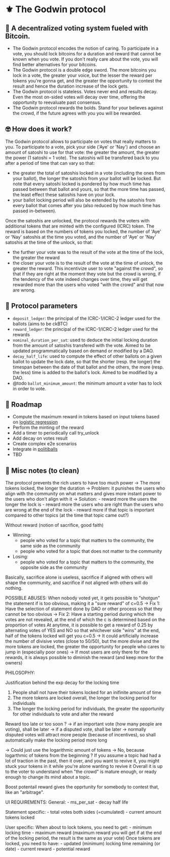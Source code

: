 # ⚜️ The Godwin protocol

## 💪 A decentralized voting system fueled with Bitcoin.

- The Godwin protocol encodes the notion of caring. To participate in a vote, you should lock bitcoins for a duration and reward that cannot be known when you vote. If you don't really care about the vote, you will find better alternatives for your bitcoins.
- The Godwin protocol is a double edge sword. The more bitcoins you lock in a vote, the greater your voice, but the lesser the reward per tokens you're gonna get, and the greater the opportunity to contest the result and hence the duration increase of the lock gets.
- The Godwin protocol is stateless. Votes never end and results decay. Even the most on-sided votes will decay over time, offering the opportunity to reevaluate past consensus.
- The Godwin protocol rewards the bolds. Stand for your believes against the crowd, if the future agrees with you you will be rewarded.

## 🤓 How does it work?

The Godwin protocol allows to participate on votes that really matters to you. To participate to a vote, pick your side ('Aye' or 'Nay') and choose an amount of satoshi to use for that vote: the greater the amount, the greater the power (1 satoshi = 1 vote). The satoshis will be transfered back to you after a period of time that can vary so that:
 - the greater the total of satoshis locked in a vote (including the ones from your ballot), the longer the satoshis from your ballot will be locked. But note that every satoshi locked is pondered by how much time has passed between that ballot and yours, so that the more time has passed, the least effect these satoshis have on your lock.
 - your ballot locking period will also be extended by the satoshis from every ballot that comes after you (also reduced by how much time has passed in-between).

 Once the satoshis are unlocked, the protocol rewards the voters with additional tokens that are minted with the configured (ICRC) token. The reward is based on the numbers of tokens you locked, the number of 'Aye' or 'Nay' satoshis at the time you voted, and the number of 'Aye' or 'Nay' satoshis at the time of the unlock, so that:
 - the further your vote was to the result of the vote at the time of the lock, the greater the reward
 - the closer your vote is to the result of the vote at the time of unlock, the greater the reward.
This incentivize user to vote "against the crowd", so that if they are right at the moment they vote but the crowd is wrong, if the tendency of the vote indeed changes over time, they will get rewarded more than the users who voted "with the crowd" and that now are wrong.

## 📖 Protocol parameters

- `deposit_ledger`: the principal of the ICRC-1/ICRC-2 ledger used for the ballots (aims to be ckBTC)
- `reward_ledger`: the principal of the ICRC-1/ICRC-2 ledger used for the rewards
- `nominal_duration_per_sat`: used to deduce the initial locking duration from the amount of satoshis transfered with the vote. Aimed to be updated programmatically based on demand or modified by a DAO.
- `decay_half_life`: used to compute the effect of other ballots on a given ballot to update the lock date, so that the shorter (resp. the longer) the timespan between the date of that ballot and the others, the more (resp. the less) time is added to the ballot's lock. Aimed to be modified by a DAO.
- @todo `ballot_minimum_amount`: the minimum amount a voter has to lock in order to vote.

## 🚀 Roadmap

- Compute the maximum reward in tokens based on input tokens based on [logistic regression](https://www.desmos.com/calculator/56so1ds3bv)
- Perform the minting of the reward
- Add a timer to periodically call try_unlock
- Add decay on votes result
- Create complex e2e scenarios
- Integrate in [politiballs](https://politiballs.app/)
- TBD

## 🚧 Misc notes (to clean)

The protocol prevents the rich users to have too much power
   -> The more tokens locked, the longer the duration
       -> Problem: it punishes the users who align with the community on what matters
                   and gives more instant power to the users who don't align with it
       -> Solution: - reward more the users the longer the lock is
                    - reward more the users who are right than the users who are wrong at the end of the lock
                    - reward more if that topic is important compared to other topics (at the time that topic came out?)

Without reward (notion of sacrifice, good faith)
- Winning:
    - people who voted for a topic that matters to the community, the same side as the community
    - people who voted for a topic that does not matter to the community
- Losing:
    - people who voted for a topic that matters to the community, the opposite side as the community

Basically, sacrifice alone is useless, sacrifice if aligned with others will shape the community, and sacrifice if not aligned with others will do nothing.

POSSIBLE ABUSES:
  When nobody voted yet, it gets possible to "shotgun" the statement if is too obvious, making it a "sure reward" of c=0.5
    -> Fix 1: Have the selection of statement done by DAO or other process so that they cannot be too obvious
    -> Fix 2: Have a starting period during which the votes are not revealed, at the end of which the c is determined based on the proportion of votes
  At anytime, it is possible to get a reward of 0.25 by alternating votes of YES and NO so that whichever side "wins" at the end, half of the tokens locked will get you c=0.5
    -> It could artificially increase the number of divisive votes (close to 50/50), but the more divise and the more tokens are locked, the greater the opportunity for people who cares to jump in (especially poor ones)
    -> If most users are only there for the rewards, it is always possible to diminish the reward (and keep more for the owners)

PHILOSOPHY:

Justification behind the exp decay for the locking time
  1. People shall not have their tokens locked for an inifinite amount of time
  2. The more tokens are locked overall, the longer the locking period for individuals
  3. The longer the locking period for individuals, the greater the opportunity for other individuals to vote and alter the reward

Reward too late or too soon ?
-> if an important vote (how many people are voting), shall be later
-> if a disputed vote, shall be later
    -> normally disputed votes will attract more people (because of incentives), so shall automatically make the locking period more long

-> Could just use the logarithmic amount of tokens
    -> No, because logarthmic of tokens from the beginning ? If you assume a topic had had a lot of traction in the past, then it over, and you want to revive it, you might stuck your tokens in it while you're alone wanting to revive it
Overall it is up to the voter to understand when "the crowd" is mature enough, or ready enough to change its mind about a topic.

Boost potentail reward gives the opprtunity for somebody to contest that, like an "arbitrage".

UI REQUIREMENTS:
  General:
    - ms_per_sat
    - decay half life

  Statement specific:
    - total votes both sides (=cumulated)
    - current amount tokens locked

  User specific:
    When about to lock tokens, you need to get:
      - minimum locking time
      - maximum reward (maximum reward you will get if at the end of the locking period, the result is the same as your vote)
    Once tokens are locked, you need to have:
      - updated (minimum) locking time remaining (or date)
      - current reward
      - potential reward